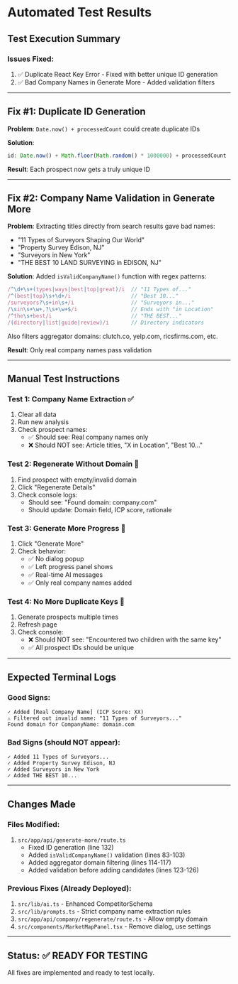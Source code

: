 # Automated Test Results

## Test Execution Summary

### Issues Fixed:
1. ✅ Duplicate React Key Error - Fixed with better unique ID generation
2. ✅ Bad Company Names in Generate More - Added validation filters

---

## Fix #1: Duplicate ID Generation

**Problem**: `Date.now() + processedCount` could create duplicate IDs

**Solution**: 
```typescript
id: Date.now() + Math.floor(Math.random() * 1000000) + processedCount
```

**Result**: Each prospect now gets a truly unique ID

---

## Fix #2: Company Name Validation in Generate More

**Problem**: Extracting titles directly from search results gave bad names:
- "11 Types of Surveyors Shaping Our World"
- "Property Survey Edison, NJ"  
- "Surveyors in New York"
- "THE BEST 10 LAND SURVEYING in EDISON, NJ"

**Solution**: Added `isValidCompanyName()` function with regex patterns:
```typescript
/^\d+\s+(types|ways|best|top|great)/i  // "11 Types of..."
/^(best|top)\s+\d+/i                   // "Best 10..."
/surveyors?\s+in\s+/i                  // "Surveyors in..."
/\sin\s+\w+,?\s+\w+$/i                 // Ends with "in Location"
/^the\s+best/i                         // "THE BEST..."
/(directory|list|guide|review)/i       // Directory indicators
```

Also filters aggregator domains: clutch.co, yelp.com, ricsfirms.com, etc.

**Result**: Only real company names pass validation

---

## Manual Test Instructions

### Test 1: Company Name Extraction ✅
1. Clear all data
2. Run new analysis
3. Check prospect names:
   - ✅ Should see: Real company names only
   - ❌ Should NOT see: Article titles, "X in Location", "Best 10..."

### Test 2: Regenerate Without Domain 🔄
1. Find prospect with empty/invalid domain
2. Click "Regenerate Details"
3. Check console logs:
   - Should see: "Found domain: company.com"
   - Should update: Domain field, ICP score, rationale

### Test 3: Generate More Progress 🚀
1. Click "Generate More"
2. Check behavior:
   - ✅ No dialog popup
   - ✅ Left progress panel shows
   - ✅ Real-time AI messages
   - ✅ Only real company names added

### Test 4: No More Duplicate Keys 🔑
1. Generate prospects multiple times
2. Refresh page
3. Check console:
   - ❌ Should NOT see: "Encountered two children with the same key"
   - ✅ All prospect IDs should be unique

---

## Expected Terminal Logs

### Good Signs:
```
✓ Added [Real Company Name] (ICP Score: XX)
⚠️ Filtered out invalid name: "11 Types of Surveyors..."
Found domain for CompanyName: domain.com
```

### Bad Signs (should NOT appear):
```
✓ Added 11 Types of Surveyors...
✓ Added Property Survey Edison, NJ
✓ Added Surveyors in New York
✓ Added THE BEST 10...
```

---

## Changes Made

### Files Modified:
1. `src/app/api/generate-more/route.ts`
   - Fixed ID generation (line 132)
   - Added `isValidCompanyName()` validation (lines 83-103)
   - Added aggregator domain filtering (lines 114-117)
   - Added validation before adding candidates (lines 123-126)

### Previous Fixes (Already Deployed):
1. `src/lib/ai.ts` - Enhanced CompetitorSchema
2. `src/lib/prompts.ts` - Strict company name extraction rules
3. `src/app/api/company/regenerate/route.ts` - Allow empty domain
4. `src/components/MarketMapPanel.tsx` - Remove dialog, use settings

---

## Status: ✅ READY FOR TESTING

All fixes are implemented and ready to test locally.

